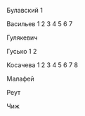 ﻿Булавский 1

Васильев 1  2 3 4 5 6 7

Гулякевич

Гусько 1  2

Косачева 1 2 3 4 5 6 7 8

Малафей

Реут

Чиж
